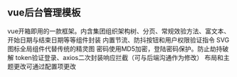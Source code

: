 ## vue后台管理模板
vue开箱即用的一款框架。内含集团组织架构树、分页、常规效验方法、富文本、开始日期与结束日期等等组件封装
内置节流、防抖按钮和用户权限验证指令
SVG 图标全局组件代替传统的精灵图
密码使用MD5加密，登陆密码保护。防止劫持破解
token验证登录、axios二次封装响应拦截（可与后端沟通作为修改）
布局和主题更改可通过配置项更改

